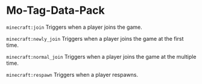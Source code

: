 # Mo-Tag-Data-Pack

`minecraft:join` Triggers when a player joins the game.

`minecraft:newly_join` Triggers when a player joins the game at the first time.

`minecraft:normal_join` Triggers when a player joins the game at the multiple time.

`minecraft:respawn` Triggers when a player respawns.
